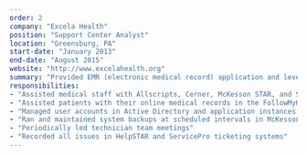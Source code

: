 ```yaml
---
order: 2
company: "Excela Health"
position: "Support Center Analyst"
location: "Greensburg, PA"
start-date: "January 2013"
end-date: "August 2015"
website: "http://www.excelahealth.org"
summary: "Provided EMR (electronic medical record) application and level 1 technical support to medical staff and patients"
responsibilities:
- "Assisted medical staff with Allscripts, Cerner, McKesson STAR, and Sunquest issues"
- "Assisted patients with their online medical records in the FollowMyHealth system"
- "Managed user accounts in Active Directory and application instances in Citrix"
- "Ran and maintained system backups at scheduled intervals in McKesson STAR"
- "Periodically led technician team meetings"
- "Recorded all issues in HelpSTAR and ServicePro ticketing systems"
---
```

